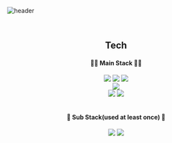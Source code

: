 ![header](https://capsule-render.vercel.app/api?type=Waving&color=D3D3D1&height=400&section=header&text=Gons%20Github!&fontSize=90&animation=fadeIn&fontColor=ffffff)


<br/>

<div align="center" style="font-weight:700">
  
  ## Tech
  
</div>

<div align="center">

  #### 🧑‍💻 Main Stack 👨‍💻
  
  <img src="https://img.shields.io/badge/html-E34F26?style=for-the-badge&logo=HTML5&logoColor=white">
  <img src="https://img.shields.io/badge/css-1572B6?style=for-the-badge&logo=CSS3&logoColor=white">
  <img src="https://img.shields.io/badge/javascript-F7DF1E?style=for-the-badge&logo=JavaScript&logoColor=black">
  <br/>
  <img src="https://img.shields.io/badge/typescript-3178C6?style=for-the-badge&logo=TypeScript&logoColor=white">
  <br/>
  <img src="https://img.shields.io/badge/react-61DAFB?style=for-the-badge&logo=React&logoColor=black">
  <img src="https://img.shields.io/badge/react native-61DAFB?style=for-the-badge&logo=React&logoColor=black">

  <br/>
  <br/>

  #### 🔑 Sub Stack(used at least once) 🔑
  
  <img src="https://img.shields.io/badge/node-339933?style=for-the-badge&logo=Node.js&logoColor=white">
  <img src="https://img.shields.io/badge/next-000000?style=for-the-badge&logo=Next.js&logoColor=white">
  
</div>

